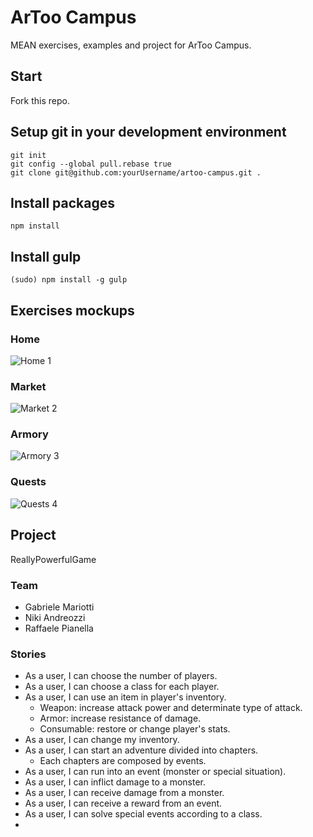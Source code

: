 # ArToo Campus
MEAN exercises, examples and project for ArToo Campus.

## Start
Fork this repo.

## Setup git in your development environment
```
git init
git config --global pull.rebase true
git clone git@github.com:yourUsername/artoo-campus.git .
```

## Install packages
```
npm install
```

## Install gulp
```
(sudo) npm install -g gulp
```

## Exercises mockups

### Home
![Home 1](https://assets.moqups.com/grdjfDzUzO/Page_1.png)

### Market
![Market 2](https://assets.moqups.com/Jgy3rpaJPz/Page_1.png)

### Armory
![Armory 3](https://assets.moqups.com/wVwd427LO5/Page_1.png)

### Quests
![Quests 4](https://assets.moqups.com/57dqoZC60v/Page_1.png)

## Project

ReallyPowerfulGame

### Team

* Gabriele Mariotti
* Niki Andreozzi
* Raffaele Pianella

### Stories

* As a user, I can choose the number of players.
* As a user, I can choose a class for each player.
* As a user, I can use an item in player's inventory.
    * Weapon: increase attack power and determinate type of attack.
    * Armor: increase resistance of damage.
    * Consumable: restore or change player's stats.
* As a user, I can change my inventory.
* As a user, I can start an adventure divided into chapters.
    * Each chapters are composed by events.
* As a user, I can run into an event (monster or special situation).
* As a user, I can inflict damage to a monster.
* As a user, I can receive damage from a monster.
* As a user, I can receive a reward from an event.
* As a user, I can solve special events according to a class.
*



